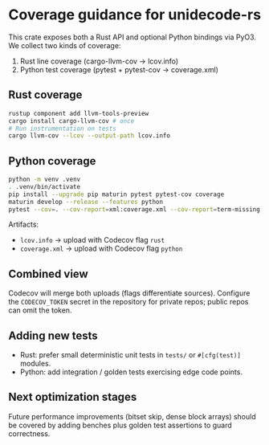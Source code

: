 # Coverage guidance for unidecode-rs

This crate exposes both a Rust API and optional Python bindings via PyO3.
We collect two kinds of coverage:

1. Rust line coverage (cargo-llvm-cov -> lcov.info)
2. Python test coverage (pytest + pytest-cov -> coverage.xml)

## Rust coverage

```bash
rustup component add llvm-tools-preview
cargo install cargo-llvm-cov # once
# Run instrumentation on tests
cargo llvm-cov --lcov --output-path lcov.info
```

## Python coverage

```bash
python -m venv .venv
. .venv/bin/activate
pip install --upgrade pip maturin pytest pytest-cov coverage
maturin develop --release --features python
pytest --cov=. --cov-report=xml:coverage.xml --cov-report=term-missing
```

Artifacts:
- `lcov.info`  -> upload with Codecov flag `rust`
- `coverage.xml` -> upload with Codecov flag `python`

## Combined view
Codecov will merge both uploads (flags differentiate sources). Configure the
`CODECOV_TOKEN` secret in the repository for private repos; public repos can
omit the token.

## Adding new tests
- Rust: prefer small deterministic unit tests in `tests/` or `#[cfg(test)]` modules.
- Python: add integration / golden tests exercising edge code points.

## Next optimization stages
Future performance improvements (bitset skip, dense block arrays) should be
covered by adding benches plus golden test assertions to guard correctness.
